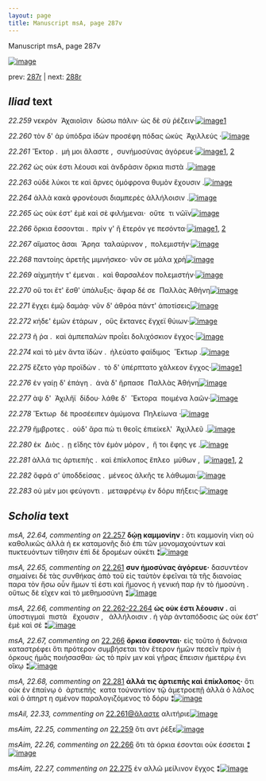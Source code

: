 ```yaml
---
layout: page
title: Manuscript msA, page 287v
---
```


Manuscript msA, page 287v

[![image](http://www.homermultitext.org/iipsrv?OBJ=IIP,1.0&FIF=/project/homer/pyramidal/deepzoom/hmt/vaimg/2017a/VA287VN_0789.tif&WID=100&CVT=JPEG)](http://www.homermultitext.org/ict2/?urn=urn:cite2:hmt:vaimg.2017a:VA287VN_0789)

prev:  [287r](../287r/) | next:  [288r](../288r/)

## *Iliad* text

*22.259* <a id="22.259"/> νεκρὸν  Ἀχαιοῖσιν  δώσω πάλιν· ὡς δὲ σὺ ῥέζειν·[![image](http://www.homermultitext.org/iipsrv?OBJ=IIP,1.0&FIF=/project/homer/pyramidal/deepzoom/hmt/vaimg/2017a/VA287VN_0789.tif&RGN=0.4761,0.2241,0.3845,0.03126&WID=1000&CVT=JPEG)](http://www.homermultitext.org/ict2/?urn=urn:cite2:hmt:vaimg.2017a:VA287VN_0789@0.4761,0.2241,0.3845,0.03126)[1](#msAim_22.25)

*22.260* <a id="22.260"/> τὸν δ' άρ ὑπόδρα ἰδὼν προσέφη πόδας ὠκὺς  Ἀχιλλεύς ·[![image](http://www.homermultitext.org/iipsrv?OBJ=IIP,1.0&FIF=/project/homer/pyramidal/deepzoom/hmt/vaimg/2017a/VA287VN_0789.tif&RGN=0.4762,0.2494,0.4250,0.02918&WID=1000&CVT=JPEG)](http://www.homermultitext.org/ict2/?urn=urn:cite2:hmt:vaimg.2017a:VA287VN_0789@0.4762,0.2494,0.4250,0.02918)

*22.261* <a id="22.261"/> Ἕκτορ .  μή μοι ἄλαστε ,  συνἡμοσύνας ἀγόρευε·[![image](http://www.homermultitext.org/iipsrv?OBJ=IIP,1.0&FIF=/project/homer/pyramidal/deepzoom/hmt/vaimg/2017a/VA287VN_0789.tif&RGN=0.4683,0.2674,0.3703,0.02766&WID=1000&CVT=JPEG)](http://www.homermultitext.org/ict2/?urn=urn:cite2:hmt:vaimg.2017a:VA287VN_0789@0.4683,0.2674,0.3703,0.02766)[1](#msAil_22.33), [2](#msA_22.65)

*22.262* <a id="22.262"/> ὡς οὐκ έστι λέουσι καὶ ἀνδράσιν ὅρκια πιστὰ .[![image](http://www.homermultitext.org/iipsrv?OBJ=IIP,1.0&FIF=/project/homer/pyramidal/deepzoom/hmt/vaimg/2017a/VA287VN_0789.tif&RGN=0.4731,0.2891,0.3755,0.02420&WID=1000&CVT=JPEG)](http://www.homermultitext.org/ict2/?urn=urn:cite2:hmt:vaimg.2017a:VA287VN_0789@0.4731,0.2891,0.3755,0.02420)

*22.263* <a id="22.263"/> οὐδὲ λύκοι τε καὶ ἄρνες ὁμόφρονα θυμὸν ἔχουσιν .[![image](http://www.homermultitext.org/iipsrv?OBJ=IIP,1.0&FIF=/project/homer/pyramidal/deepzoom/hmt/vaimg/2017a/VA287VN_0789.tif&RGN=0.4761,0.3086,0.3838,0.02393&WID=1000&CVT=JPEG)](http://www.homermultitext.org/ict2/?urn=urn:cite2:hmt:vaimg.2017a:VA287VN_0789@0.4761,0.3086,0.3838,0.02393)

*22.264* <a id="22.264"/> ἀλλὰ κακὰ φρονέουσι διαμπερὲς ἀλλήλοισιν .[![image](http://www.homermultitext.org/iipsrv?OBJ=IIP,1.0&FIF=/project/homer/pyramidal/deepzoom/hmt/vaimg/2017a/VA287VN_0789.tif&RGN=0.4801,0.3277,0.3661,0.02476&WID=1000&CVT=JPEG)](http://www.homermultitext.org/ict2/?urn=urn:cite2:hmt:vaimg.2017a:VA287VN_0789@0.4801,0.3277,0.3661,0.02476)

*22.265* <a id="22.265"/> ὡς οὐκ έστ' ἐμὲ καὶ σὲ φιλήμεναι·  οὔτε  τι νῶϊν[![image](http://www.homermultitext.org/iipsrv?OBJ=IIP,1.0&FIF=/project/homer/pyramidal/deepzoom/hmt/vaimg/2017a/VA287VN_0789.tif&RGN=0.4799,0.3467,0.3696,0.02241&WID=1000&CVT=JPEG)](http://www.homermultitext.org/ict2/?urn=urn:cite2:hmt:vaimg.2017a:VA287VN_0789@0.4799,0.3467,0.3696,0.02241)

*22.266* <a id="22.266"/> ὅρκια ἔσσονται .  πρίν γ' ἢ ἕτερόν γε πεσόντα·[![image](http://www.homermultitext.org/iipsrv?OBJ=IIP,1.0&FIF=/project/homer/pyramidal/deepzoom/hmt/vaimg/2017a/VA287VN_0789.tif&RGN=0.4808,0.3643,0.3576,0.02448&WID=1000&CVT=JPEG)](http://www.homermultitext.org/ict2/?urn=urn:cite2:hmt:vaimg.2017a:VA287VN_0789@0.4808,0.3643,0.3576,0.02448)[1](#msA_22.67), [2](#msAim_22.26)

*22.267* <a id="22.267"/> αἵματος ᾶσαι  Ἄρηα  ταλαύρινον ,  πολεμιστήν·[![image](http://www.homermultitext.org/iipsrv?OBJ=IIP,1.0&FIF=/project/homer/pyramidal/deepzoom/hmt/vaimg/2017a/VA287VN_0789.tif&RGN=0.4807,0.3824,0.3793,0.02476&WID=1000&CVT=JPEG)](http://www.homermultitext.org/ict2/?urn=urn:cite2:hmt:vaimg.2017a:VA287VN_0789@0.4807,0.3824,0.3793,0.02476)

*22.268* <a id="22.268"/> παντοίης ἀρετῆς μιμνήσκεο· νῦν σε μάλα χρὴ[![image](http://www.homermultitext.org/iipsrv?OBJ=IIP,1.0&FIF=/project/homer/pyramidal/deepzoom/hmt/vaimg/2017a/VA287VN_0789.tif&RGN=0.4823,0.4029,0.3771,0.02213&WID=1000&CVT=JPEG)](http://www.homermultitext.org/ict2/?urn=urn:cite2:hmt:vaimg.2017a:VA287VN_0789@0.4823,0.4029,0.3771,0.02213)

*22.269* <a id="22.269"/> αἰχμητήν τ' έμεναι .  καὶ θαρσαλέον πολεμιστήν·[![image](http://www.homermultitext.org/iipsrv?OBJ=IIP,1.0&FIF=/project/homer/pyramidal/deepzoom/hmt/vaimg/2017a/VA287VN_0789.tif&RGN=0.4821,0.4219,0.3896,0.02337&WID=1000&CVT=JPEG)](http://www.homermultitext.org/ict2/?urn=urn:cite2:hmt:vaimg.2017a:VA287VN_0789@0.4821,0.4219,0.3896,0.02337)

*22.270* <a id="22.270"/> οὔ τοι ἔτ' ἔσθ' ὑπάλυξις· ἄφαρ δέ σε  Παλλὰς Ἀθήνη[![image](http://www.homermultitext.org/iipsrv?OBJ=IIP,1.0&FIF=/project/homer/pyramidal/deepzoom/hmt/vaimg/2017a/VA287VN_0789.tif&RGN=0.4814,0.4390,0.3863,0.02531&WID=1000&CVT=JPEG)](http://www.homermultitext.org/ict2/?urn=urn:cite2:hmt:vaimg.2017a:VA287VN_0789@0.4814,0.4390,0.3863,0.02531)

*22.271* <a id="22.271"/> ἔγχει ἐμῷ δαμάᾳ· νῦν δ' ἀθρόα πάντ' ἀποτίσεις[![image](http://www.homermultitext.org/iipsrv?OBJ=IIP,1.0&FIF=/project/homer/pyramidal/deepzoom/hmt/vaimg/2017a/VA287VN_0789.tif&RGN=0.4816,0.4595,0.3876,0.02476&WID=1000&CVT=JPEG)](http://www.homermultitext.org/ict2/?urn=urn:cite2:hmt:vaimg.2017a:VA287VN_0789@0.4816,0.4595,0.3876,0.02476)

*22.272* <a id="22.272"/> κήδε' ἐμῶν ἑτάρων ,  οὓς ἔκτανες ἔγχεϊ θύιων·[![image](http://www.homermultitext.org/iipsrv?OBJ=IIP,1.0&FIF=/project/homer/pyramidal/deepzoom/hmt/vaimg/2017a/VA287VN_0789.tif&RGN=0.4823,0.4768,0.3581,0.02337&WID=1000&CVT=JPEG)](http://www.homermultitext.org/ict2/?urn=urn:cite2:hmt:vaimg.2017a:VA287VN_0789@0.4823,0.4768,0.3581,0.02337)

*22.273* <a id="22.273"/> ῆ ῥα .  καὶ ἀμπεπαλὼν προΐει δολιχόσκιον ἔγχος·[![image](http://www.homermultitext.org/iipsrv?OBJ=IIP,1.0&FIF=/project/homer/pyramidal/deepzoom/hmt/vaimg/2017a/VA287VN_0789.tif&RGN=0.4792,0.4961,0.3779,0.02503&WID=1000&CVT=JPEG)](http://www.homermultitext.org/ict2/?urn=urn:cite2:hmt:vaimg.2017a:VA287VN_0789@0.4792,0.4961,0.3779,0.02503)

*22.274* <a id="22.274"/> καὶ τὸ μὲν ἄντα ϊδὼν .  ἠλεύατο φαίδιμος  Ἕκτωρ .[![image](http://www.homermultitext.org/iipsrv?OBJ=IIP,1.0&FIF=/project/homer/pyramidal/deepzoom/hmt/vaimg/2017a/VA287VN_0789.tif&RGN=0.4818,0.5142,0.3839,0.02351&WID=1000&CVT=JPEG)](http://www.homermultitext.org/ict2/?urn=urn:cite2:hmt:vaimg.2017a:VA287VN_0789@0.4818,0.5142,0.3839,0.02351)

*22.275* <a id="22.275"/> ἕζετο γὰρ προϊδὼν .  τὸ δ' ὑπέρπτατο χάλκεον ἔγχος·[![image](http://www.homermultitext.org/iipsrv?OBJ=IIP,1.0&FIF=/project/homer/pyramidal/deepzoom/hmt/vaimg/2017a/VA287VN_0789.tif&RGN=0.4792,0.5325,0.4044,0.02656&WID=1000&CVT=JPEG)](http://www.homermultitext.org/ict2/?urn=urn:cite2:hmt:vaimg.2017a:VA287VN_0789@0.4792,0.5325,0.4044,0.02656)[1](#msAim_22.27)

*22.276* <a id="22.276"/> ἐν γαίῃ δ' ἐπάγη .  ἀνὰ δ' ἥρπασε  Παλλὰς Ἀθήνη[![image](http://www.homermultitext.org/iipsrv?OBJ=IIP,1.0&FIF=/project/homer/pyramidal/deepzoom/hmt/vaimg/2017a/VA287VN_0789.tif&RGN=0.4786,0.5521,0.4009,0.02130&WID=1000&CVT=JPEG)](http://www.homermultitext.org/ict2/?urn=urn:cite2:hmt:vaimg.2017a:VA287VN_0789@0.4786,0.5521,0.4009,0.02130)

*22.277* <a id="22.277"/> ὰψ δ'  Ἀχιλῆϊ  δίδου· λάθε δ'  Ἕκτορα  ποιμένα λαῶν·[![image](http://www.homermultitext.org/iipsrv?OBJ=IIP,1.0&FIF=/project/homer/pyramidal/deepzoom/hmt/vaimg/2017a/VA287VN_0789.tif&RGN=0.4792,0.5693,0.4153,0.02365&WID=1000&CVT=JPEG)](http://www.homermultitext.org/ict2/?urn=urn:cite2:hmt:vaimg.2017a:VA287VN_0789@0.4792,0.5693,0.4153,0.02365)

*22.278* <a id="22.278"/> Ἕκτωρ  δὲ προσέειπεν ἀμύμονα  Πηλείωνα ·[![image](http://www.homermultitext.org/iipsrv?OBJ=IIP,1.0&FIF=/project/homer/pyramidal/deepzoom/hmt/vaimg/2017a/VA287VN_0789.tif&RGN=0.4801,0.5889,0.4025,0.02752&WID=1000&CVT=JPEG)](http://www.homermultitext.org/ict2/?urn=urn:cite2:hmt:vaimg.2017a:VA287VN_0789@0.4801,0.5889,0.4025,0.02752)

*22.279* <a id="22.279"/> ἤμβροτες .  οὐδ' ἄρα πώ τι θεοῖς ἐπιείκελ'  Ἀχιλλεῦ .[![image](http://www.homermultitext.org/iipsrv?OBJ=IIP,1.0&FIF=/project/homer/pyramidal/deepzoom/hmt/vaimg/2017a/VA287VN_0789.tif&RGN=0.4692,0.6087,0.4239,0.02628&WID=1000&CVT=JPEG)](http://www.homermultitext.org/ict2/?urn=urn:cite2:hmt:vaimg.2017a:VA287VN_0789@0.4692,0.6087,0.4239,0.02628)

*22.280* <a id="22.280"/> ἐκ  Διὸς .  ῃ εἴδης τὸν ἐμὸν μόρον ,  ἤ τοι ἔφης γε .[![image](http://www.homermultitext.org/iipsrv?OBJ=IIP,1.0&FIF=/project/homer/pyramidal/deepzoom/hmt/vaimg/2017a/VA287VN_0789.tif&RGN=0.4786,0.6288,0.3965,0.02213&WID=1000&CVT=JPEG)](http://www.homermultitext.org/ict2/?urn=urn:cite2:hmt:vaimg.2017a:VA287VN_0789@0.4786,0.6288,0.3965,0.02213)

*22.281* <a id="22.281"/> ἀλλά τις ἀρτιεπὴς .  καὶ ἐπίκλοπος ἔπλεο  μύθων ,  [![image](http://www.homermultitext.org/iipsrv?OBJ=IIP,1.0&FIF=/project/homer/pyramidal/deepzoom/hmt/vaimg/2017a/VA287VN_0789.tif&RGN=0.4796,0.6465,0.3970,0.02711&WID=1000&CVT=JPEG)](http://www.homermultitext.org/ict2/?urn=urn:cite2:hmt:vaimg.2017a:VA287VN_0789@0.4796,0.6465,0.3970,0.02711)[1](#msA_22.69), [2](#msA_22.68)

*22.282* <a id="22.282"/> ὄφρά σ' ὑποδδείσας .  μένεος ἀλκῆς τε λάθωμαι·[![image](http://www.homermultitext.org/iipsrv?OBJ=IIP,1.0&FIF=/project/homer/pyramidal/deepzoom/hmt/vaimg/2017a/VA287VN_0789.tif&RGN=0.4796,0.6675,0.3963,0.02296&WID=1000&CVT=JPEG)](http://www.homermultitext.org/ict2/?urn=urn:cite2:hmt:vaimg.2017a:VA287VN_0789@0.4796,0.6675,0.3963,0.02296)

*22.283* <a id="22.283"/> οὐ μέν μοι φεύγοντι .  μεταφρένῳ ἐν δόρυ πήξεις·[![image](http://www.homermultitext.org/iipsrv?OBJ=IIP,1.0&FIF=/project/homer/pyramidal/deepzoom/hmt/vaimg/2017a/VA287VN_0789.tif&RGN=0.4801,0.6819,0.4036,0.03306&WID=1000&CVT=JPEG)](http://www.homermultitext.org/ict2/?urn=urn:cite2:hmt:vaimg.2017a:VA287VN_0789@0.4801,0.6819,0.4036,0.03306)

## *Scholia* text

*msA, 22.64, commenting on* [22.257](#22.257)  <a id="msA_22.64"/> **δῴῃ καμμονίην :** ὅτι καμμονίη νίκη οὐ καθολικῶς ἀλλὰ ἡ εκ καταμονῆς διὸ ἐπι τῶν μονομαχούντων καὶ πυκτευόντων τίθησιν ἐπὶ δὲ δρομέων οὐκέτι ⁑[![image](http://www.homermultitext.org/iipsrv?OBJ=IIP,1.0&FIF=/project/homer/pyramidal/deepzoom/hmt/vaimg/2017a/VA287VN_0789.tif&RGN=0.2318,0.1300,0.6177,0.03195&WID=1000&CVT=JPEG)](http://www.homermultitext.org/ict2/?urn=urn:cite2:hmt:vaimg.2017a:VA287VN_0789@0.2318,0.1300,0.6177,0.03195)

*msA, 22.65, commenting on* [22.261](#22.261)  <a id="msA_22.65"/> **συν ἡμοσύνας ἀγόρευε·** δασυντέον σημαίνει δὲ τὰς συνθήκας ἀπὸ τοῦ εἰς ταὐτὸν ἐφεῖναι τὰ τῆς διανοίας παρα τὸν ἥσω οὖν ἥμων τί ἐστι καὶ ἥμονος ἡ γενική παρ ὴν τὸ ἡμοσύνη . οὕτως δὲ εῖχεν καὶ τὸ μεθημοσύνη ⁑[![image](http://www.homermultitext.org/iipsrv?OBJ=IIP,1.0&FIF=/project/homer/pyramidal/deepzoom/hmt/vaimg/2017a/VA287VN_0789.tif&RGN=0.2351,0.1560,0.5486,0.01812&WID=1000&CVT=JPEG)](http://www.homermultitext.org/ict2/?urn=urn:cite2:hmt:vaimg.2017a:VA287VN_0789@0.2351,0.1560,0.5486,0.01812)

*msA, 22.66, commenting on* [22.262-22.264](#22.262-22.264)  <a id="msA_22.66"/> **ὡς οὐκ έστι λέουσιν .** αἱ ὑποστιγμαὶ  πιστὰ   ἔχουσιν ,   ἀλλήλοισιν . ἡ γὰρ ἀνταπόδοσις ὡς οὐκ έστ' ἐμὲ καὶ σέ ⁑[![image](http://www.homermultitext.org/iipsrv?OBJ=IIP,1.0&FIF=/project/homer/pyramidal/deepzoom/hmt/vaimg/2017a/VA287VN_0789.tif&RGN=0.2301,0.3687,0.2074,0.06943&WID=1000&CVT=JPEG)](http://www.homermultitext.org/ict2/?urn=urn:cite2:hmt:vaimg.2017a:VA287VN_0789@0.2301,0.3687,0.2074,0.06943)

*msA, 22.67, commenting on* [22.266](#22.266)  <a id="msA_22.67"/> **ὄρκια ἔσσονται·** εἰς τοῦτο ἡ διάνοια καταστρέφει ὅτι πρότερον συμβήσεται τὸν ἕτερον ἡμῶν πεσεῖν πρὶν ἠ όρκους ἡμᾶς ποιήσασθαι· ὡς τὸ πρίν μιν καὶ γῆρας ἔπεισιν ἡμετέρῳ ἐνι οἴκῳ ⁑[![image](http://www.homermultitext.org/iipsrv?OBJ=IIP,1.0&FIF=/project/homer/pyramidal/deepzoom/hmt/vaimg/2017a/VA287VN_0789.tif&RGN=0.2310,0.7237,0.6255,0.03416&WID=1000&CVT=JPEG)](http://www.homermultitext.org/ict2/?urn=urn:cite2:hmt:vaimg.2017a:VA287VN_0789@0.2310,0.7237,0.6255,0.03416)

*msA, 22.68, commenting on* [22.281](#22.281)  <a id="msA_22.68"/> **ἀλλά τις ἀρτιεπὴς καὶ ἐπίκλοπος·** ὅτι οὐκ ἐν ἐπαίνῳ ὁ  ἀρτιεπὴς  κατα τοὐναντίον τῷ ἀμετροεπῇ ἀλλὰ ὁ λάλος καὶ ὁ ἀπηρτ η σμένον παραλογιζόμενος τὸ δόρυ ⁑[![image](http://www.homermultitext.org/iipsrv?OBJ=IIP,1.0&FIF=/project/homer/pyramidal/deepzoom/hmt/vaimg/2017a/VA287VN_0789.tif&RGN=0.2384,0.7396,0.6155,0.03209&WID=1000&CVT=JPEG)](http://www.homermultitext.org/ict2/?urn=urn:cite2:hmt:vaimg.2017a:VA287VN_0789@0.2384,0.7396,0.6155,0.03209)

*msAil, 22.33, commenting on* [22.261@ἄλαστε](#22.261@ἄλαστε)  <a id="msAil_22.33"/> αλιτήριε[![image](http://www.homermultitext.org/iipsrv?OBJ=IIP,1.0&FIF=/project/homer/pyramidal/deepzoom/hmt/vaimg/2017a/VA287VN_0789.tif&RGN=0.6059,0.2674,0.03574,0.008575&WID=1000&CVT=JPEG)](http://www.homermultitext.org/ict2/?urn=urn:cite2:hmt:vaimg.2017a:VA287VN_0789@0.6059,0.2674,0.03574,0.008575)

*msAim, 22.25, commenting on* [22.259](#22.259)  <a id="msAim_22.25"/> ὅτι αντ ῥέξε[![image](http://www.homermultitext.org/iipsrv?OBJ=IIP,1.0&FIF=/project/homer/pyramidal/deepzoom/hmt/vaimg/2017a/VA287VN_0789.tif&RGN=0.4182,0.2355,0.06172,0.01770&WID=1000&CVT=JPEG)](http://www.homermultitext.org/ict2/?urn=urn:cite2:hmt:vaimg.2017a:VA287VN_0789@0.4182,0.2355,0.06172,0.01770)

*msAim, 22.26, commenting on* [22.266](#22.266)  <a id="msAim_22.26"/> ὅτι τὰ όρκια έσονται οὐκ έσσεται ⁑[![image](http://www.homermultitext.org/iipsrv?OBJ=IIP,1.0&FIF=/project/homer/pyramidal/deepzoom/hmt/vaimg/2017a/VA287VN_0789.tif&RGN=0.4322,0.3762,0.04624,0.04385&WID=1000&CVT=JPEG)](http://www.homermultitext.org/ict2/?urn=urn:cite2:hmt:vaimg.2017a:VA287VN_0789@0.4322,0.3762,0.04624,0.04385)

*msAim, 22.27, commenting on* [22.275](#22.275)  <a id="msAim_22.27"/> ἐν αλλῶ μείλινον ἔγχος ⁑[![image](http://www.homermultitext.org/iipsrv?OBJ=IIP,1.0&FIF=/project/homer/pyramidal/deepzoom/hmt/vaimg/2017a/VA287VN_0789.tif&RGN=0.4261,0.5412,0.05398,0.04163&WID=1000&CVT=JPEG)](http://www.homermultitext.org/ict2/?urn=urn:cite2:hmt:vaimg.2017a:VA287VN_0789@0.4261,0.5412,0.05398,0.04163)
